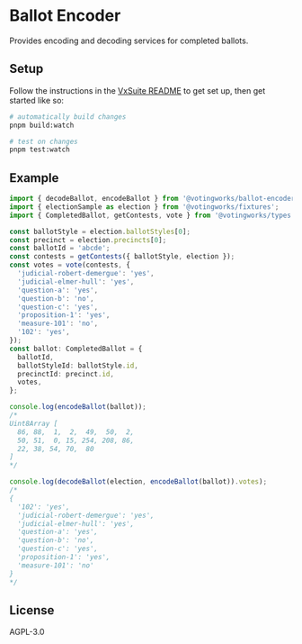 # Ballot Encoder

Provides encoding and decoding services for completed ballots.

## Setup

Follow the instructions in the [VxSuite README](../../README.md) to get set up,
then get started like so:

```sh
# automatically build changes
pnpm build:watch

# test on changes
pnpm test:watch
```

## Example

```ts
import { decodeBallot, encodeBallot } from '@votingworks/ballot-encoder';
import { electionSample as election } from '@votingworks/fixtures';
import { CompletedBallot, getContests, vote } from '@votingworks/types';

const ballotStyle = election.ballotStyles[0];
const precinct = election.precincts[0];
const ballotId = 'abcde';
const contests = getContests({ ballotStyle, election });
const votes = vote(contests, {
  'judicial-robert-demergue': 'yes',
  'judicial-elmer-hull': 'yes',
  'question-a': 'yes',
  'question-b': 'no',
  'question-c': 'yes',
  'proposition-1': 'yes',
  'measure-101': 'no',
  '102': 'yes',
});
const ballot: CompletedBallot = {
  ballotId,
  ballotStyleId: ballotStyle.id,
  precinctId: precinct.id,
  votes,
};

console.log(encodeBallot(ballot));
/*
Uint8Array [
  86, 88,  1,  2,  49,  50,  2,
  50, 51,  0, 15, 254, 208, 86,
  22, 38, 54, 70,  80
]
*/

console.log(decodeBallot(election, encodeBallot(ballot)).votes);
/*
{
  '102': 'yes',
  'judicial-robert-demergue': 'yes',
  'judicial-elmer-hull': 'yes',
  'question-a': 'yes',
  'question-b': 'no',
  'question-c': 'yes',
  'proposition-1': 'yes',
  'measure-101': 'no'
}
*/
```

## License

AGPL-3.0
